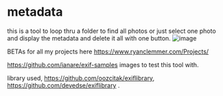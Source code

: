 # metadata
this is a tool to loop thru a folder to find all photos or just select one photo and display the metadata and delete it all with one button.
![image](https://user-images.githubusercontent.com/85149044/125025085-0ae94f80-e050-11eb-9e34-ac5a37a45b4d.png)

BETAs for all my projects here https://www.ryanclemmer.com/Projects/

https://github.com/ianare/exif-samples images to test this tool with.

library used, https://github.com/oozcitak/exiflibrary, https://github.com/devedse/exiflibrary .


